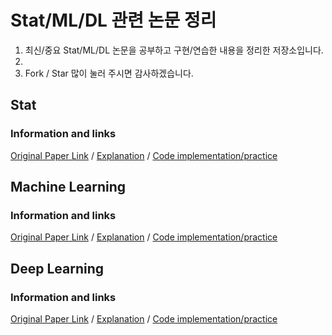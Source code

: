 # Stat/ML/DL 관련 논문 정리

1. 최신/중요 Stat/ML/DL 논문을 공부하고 구현/연습한 내용을 정리한 저장소입니다.
2. 
3. Fork / Star 많이 눌러 주시면 감사하겠습니다.



## Stat

### Information and links
[Original Paper Link](https://www.example.com) / [Explanation](https://www.example.com) / [Code implementation/practice](https://www.example.com)

## Machine Learning

### Information and links
[Original Paper Link](https://www.example.com) / [Explanation](https://www.example.com) / [Code implementation/practice](https://www.example.com)


## Deep Learning 

### Information and links
[Original Paper Link](https://www.example.com) / [Explanation](https://www.example.com) / [Code implementation/practice](https://www.example.com)

